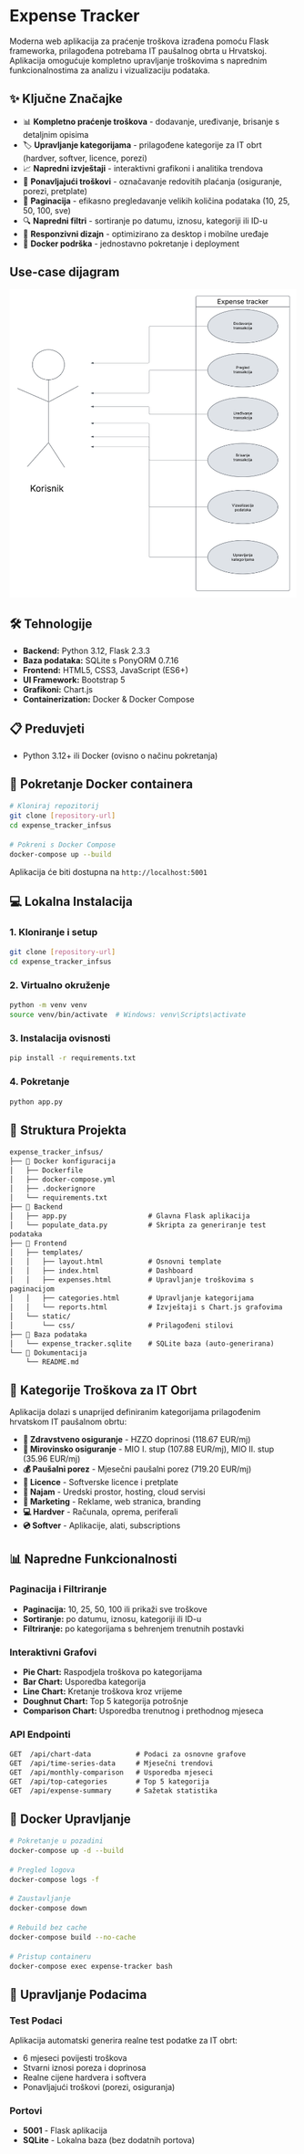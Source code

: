 # Expense Tracker

Moderna web aplikacija za praćenje troškova izrađena pomoću Flask frameworka, prilagođena potrebama IT paušalnog obrta u Hrvatskoj. Aplikacija omogućuje kompletno upravljanje troškovima s naprednim funkcionalnostima za analizu i vizualizaciju podataka.

## ✨ Ključne Značajke

- 📊 **Kompletno praćenje troškova** - dodavanje, uređivanje, brisanje s detaljnim opisima
- 🏷️ **Upravljanje kategorijama** - prilagođene kategorije za IT obrt (hardver, softver, licence, porezi)
- 📈 **Napredni izvještaji** - interaktivni grafikoni i analitika trendova
- 🔄 **Ponavljajući troškovi** - označavanje redovitih plaćanja (osiguranje, porezi, pretplate)
- 📃 **Paginacija** - efikasno pregledavanje velikih količina podataka (10, 25, 50, 100, sve)
- 🔍 **Napredni filtri** - sortiranje po datumu, iznosu, kategoriji ili ID-u
- 📱 **Responzivni dizajn** - optimizirano za desktop i mobilne uređaje
- 🐳 **Docker podrška** - jednostavno pokretanje i deployment

## Use-case dijagram
![Alt text](/use-case.png)


## 🛠️ Tehnologije

- **Backend:** Python 3.12, Flask 2.3.3
- **Baza podataka:** SQLite s PonyORM 0.7.16
- **Frontend:** HTML5, CSS3, JavaScript (ES6+)
- **UI Framework:** Bootstrap 5
- **Grafikoni:** Chart.js
- **Containerization:** Docker & Docker Compose

## 📋 Preduvjeti

- Python 3.12+ ili Docker (ovisno o načinu pokretanja)

## 🚀 Pokretanje Docker containera

```bash
# Kloniraj repozitorij
git clone [repository-url]
cd expense_tracker_infsus

# Pokreni s Docker Compose
docker-compose up --build
```

Aplikacija će biti dostupna na `http://localhost:5001`

## 💻 Lokalna Instalacija

### 1. Kloniranje i setup
```bash
git clone [repository-url]
cd expense_tracker_infsus
```

### 2. Virtualno okruženje
```bash
python -m venv venv
source venv/bin/activate  # Windows: venv\Scripts\activate
```

### 3. Instalacija ovisnosti
```bash
pip install -r requirements.txt
```

### 4. Pokretanje
```bash
python app.py
```

## 📁 Struktura Projekta

```
expense_tracker_infsus/
├── 🐳 Docker konfiguracija
│   ├── Dockerfile
│   ├── docker-compose.yml
│   ├── .dockerignore
│   └── requirements.txt
├── 🐍 Backend
│   ├── app.py                    # Glavna Flask aplikacija
│   └── populate_data.py          # Skripta za generiranje test podataka
├── 🎨 Frontend
│   ├── templates/
│   │   ├── layout.html           # Osnovni template
│   │   ├── index.html            # Dashboard
│   │   ├── expenses.html         # Upravljanje troškovima s paginacijom
│   │   ├── categories.html       # Upravljanje kategorijama
│   │   └── reports.html          # Izvještaji s Chart.js grafovima
│   └── static/
│       └── css/                  # Prilagođeni stilovi
├── 💾 Baza podataka
│   └── expense_tracker.sqlite    # SQLite baza (auto-generirana)
└── 📄 Dokumentacija
    └── README.md
```

## 🎯 Kategorije Troškova za IT Obrt

Aplikacija dolazi s unaprijed definiranim kategorijama prilagođenim hrvatskom IT paušalnom obrtu:

- **💊 Zdravstveno osiguranje** - HZZO doprinosi (118.67 EUR/mj)
- **👴 Mirovinsko osiguranje** - MIO I. stup (107.88 EUR/mj), MIO II. stup (35.96 EUR/mj)
- **💰 Paušalni porez** - Mjesečni paušalni porez (719.20 EUR/mj)
- **📜 Licence** - Softverske licence i pretplate
- **🏢 Najam** - Uredski prostor, hosting, cloud servisi
- **📢 Marketing** - Reklame, web stranica, branding
- **💻 Hardver** - Računala, oprema, periferali
- **💿 Softver** - Aplikacije, alati, subscriptions

## 📊 Napredne Funkcionalnosti

### Paginacija i Filtriranje
- **Paginacija:** 10, 25, 50, 100 ili prikaži sve troškove
- **Sortiranje:** po datumu, iznosu, kategoriji ili ID-u
- **Filtriranje:** po kategorijama s behrenjem trenutnih postavki

### Interaktivni Grafovi
- **Pie Chart:** Raspodjela troškova po kategorijama
- **Bar Chart:** Usporedba kategorija
- **Line Chart:** Kretanje troškova kroz vrijeme
- **Doughnut Chart:** Top 5 kategorija potrošnje
- **Comparison Chart:** Usporedba trenutnog i prethodnog mjeseca

### API Endpointi
```
GET  /api/chart-data           # Podaci za osnovne grafove
GET  /api/time-series-data     # Mjesečni trendovi
GET  /api/monthly-comparison   # Usporedba mjeseci
GET  /api/top-categories       # Top 5 kategorija
GET  /api/expense-summary      # Sažetak statistika
```

## 🐳 Docker Upravljanje

```bash
# Pokretanje u pozadini
docker-compose up -d --build

# Pregled logova
docker-compose logs -f

# Zaustavljanje
docker-compose down

# Rebuild bez cache
docker-compose build --no-cache

# Pristup containeru
docker-compose exec expense-tracker bash
```

## 💾 Upravljanje Podacima

### Test Podaci
Aplikacija automatski generira realne test podatke za IT obrt:
- 6 mjeseci povijesti troškova
- Stvarni iznosi poreza i doprinosa
- Realne cijene hardvera i softvera
- Ponavljajući troškovi (porezi, osiguranja)

### Portovi
- **5001** - Flask aplikacija
- **SQLite** - Lokalna baza (bez dodatnih portova)